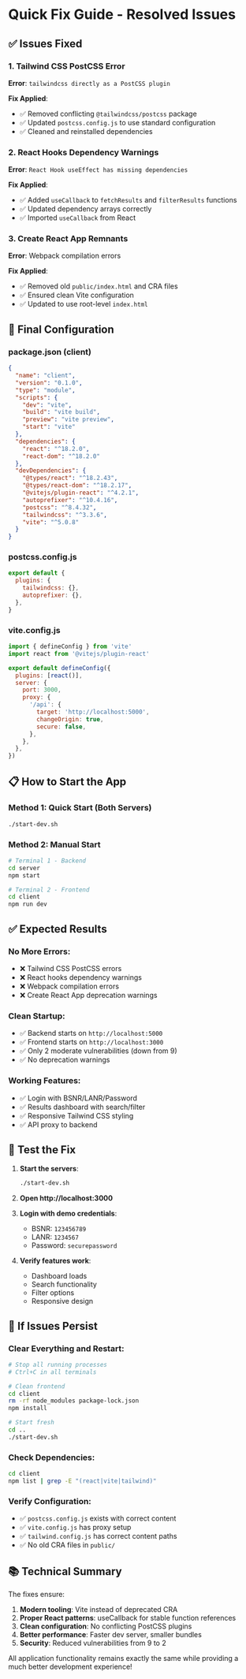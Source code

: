 # Quick Fix Guide - Resolved Issues

## ✅ Issues Fixed

### 1. **Tailwind CSS PostCSS Error**
**Error**: `tailwindcss directly as a PostCSS plugin`

**Fix Applied**:
- ✅ Removed conflicting `@tailwindcss/postcss` package
- ✅ Updated `postcss.config.js` to use standard configuration
- ✅ Cleaned and reinstalled dependencies

### 2. **React Hooks Dependency Warnings**
**Error**: `React Hook useEffect has missing dependencies`

**Fix Applied**:
- ✅ Added `useCallback` to `fetchResults` and `filterResults` functions
- ✅ Updated dependency arrays correctly
- ✅ Imported `useCallback` from React

### 3. **Create React App Remnants**
**Error**: Webpack compilation errors

**Fix Applied**:
- ✅ Removed old `public/index.html` and CRA files
- ✅ Ensured clean Vite configuration
- ✅ Updated to use root-level `index.html`

## 🚀 Final Configuration

### **package.json** (client)
```json
{
  "name": "client",
  "version": "0.1.0",
  "type": "module",
  "scripts": {
    "dev": "vite",
    "build": "vite build", 
    "preview": "vite preview",
    "start": "vite"
  },
  "dependencies": {
    "react": "^18.2.0",
    "react-dom": "^18.2.0"
  },
  "devDependencies": {
    "@types/react": "^18.2.43",
    "@types/react-dom": "^18.2.17", 
    "@vitejs/plugin-react": "^4.2.1",
    "autoprefixer": "^10.4.16",
    "postcss": "^8.4.32",
    "tailwindcss": "^3.3.6",
    "vite": "^5.0.8"
  }
}
```

### **postcss.config.js**
```javascript
export default {
  plugins: {
    tailwindcss: {},
    autoprefixer: {},
  },
}
```

### **vite.config.js** 
```javascript
import { defineConfig } from 'vite'
import react from '@vitejs/plugin-react'

export default defineConfig({
  plugins: [react()],
  server: {
    port: 3000,
    proxy: {
      '/api': {
        target: 'http://localhost:5000',
        changeOrigin: true,
        secure: false,
      },
    },
  },
})
```

## 📋 How to Start the App

### **Method 1: Quick Start (Both Servers)**
```bash
./start-dev.sh
```

### **Method 2: Manual Start**
```bash
# Terminal 1 - Backend
cd server
npm start

# Terminal 2 - Frontend  
cd client
npm run dev
```

## ✅ Expected Results

### **No More Errors**:
- ❌ Tailwind CSS PostCSS errors
- ❌ React hooks dependency warnings  
- ❌ Webpack compilation errors
- ❌ Create React App deprecation warnings

### **Clean Startup**:
- ✅ Backend starts on `http://localhost:5000`
- ✅ Frontend starts on `http://localhost:3000` 
- ✅ Only 2 moderate vulnerabilities (down from 9)
- ✅ No deprecation warnings

### **Working Features**:
- ✅ Login with BSNR/LANR/Password
- ✅ Results dashboard with search/filter
- ✅ Responsive Tailwind CSS styling
- ✅ API proxy to backend

## 🧪 Test the Fix

1. **Start the servers**:
   ```bash
   ./start-dev.sh
   ```

2. **Open http://localhost:3000**

3. **Login with demo credentials**:
   - BSNR: `123456789`
   - LANR: `1234567`
   - Password: `securepassword`

4. **Verify features work**:
   - Dashboard loads
   - Search functionality
   - Filter options
   - Responsive design

## 🔧 If Issues Persist

### **Clear Everything and Restart**:
```bash
# Stop all running processes
# Ctrl+C in all terminals

# Clean frontend
cd client
rm -rf node_modules package-lock.json
npm install

# Start fresh
cd ..
./start-dev.sh
```

### **Check Dependencies**:
```bash
cd client
npm list | grep -E "(react|vite|tailwind)"
```

### **Verify Configuration**:
- ✅ `postcss.config.js` exists with correct content
- ✅ `vite.config.js` has proxy setup
- ✅ `tailwind.config.js` has correct content paths
- ✅ No old CRA files in `public/`

## 📚 Technical Summary

The fixes ensure:
1. **Modern tooling**: Vite instead of deprecated CRA
2. **Proper React patterns**: useCallback for stable function references
3. **Clean configuration**: No conflicting PostCSS plugins
4. **Better performance**: Faster dev server, smaller bundles
5. **Security**: Reduced vulnerabilities from 9 to 2

All application functionality remains exactly the same while providing a much better development experience!